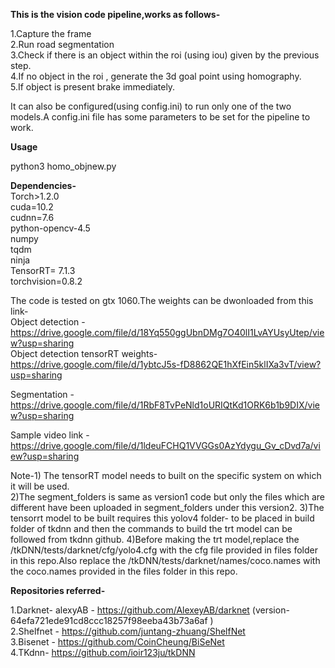 **This is the vision code pipeline,works as follows-**

1.Capture the frame  
2.Run road segmentation  
3.Check if there is an object within the roi (using iou) given by the previous step.  
4.If no object in the roi , generate the 3d goal point using homography.  
5.If object is present brake immediately.  

It can also be configured(using config.ini) to run only one of the two models.A config.ini file has some parameters to be set for the pipeline to work.

**Usage** 

python3 homo_objnew.py

**Dependencies-**  
Torch>1.2.0  
cuda=10.2  
cudnn=7.6  
python-opencv-4.5  
numpy  
tqdm  
ninja  
TensorRT= 7.1.3  
torchvision=0.8.2  

The code is tested on gtx 1060.The weights can be dwonloaded from this link-  
Object detection - https://drive.google.com/file/d/18Yq550ggUbnDMg7O40lI1LvAYUsyUtep/view?usp=sharing  
Object detection tensorRT weights- https://drive.google.com/file/d/1ybtcJ5s-fD8862QE1hXfEin5klIXa3vT/view?usp=sharing  

Segmentation - https://drive.google.com/file/d/1RbF8TvPeNld1oURIQtKd1ORK6b1b9DIX/view?usp=sharing

Sample video link -https://drive.google.com/file/d/1ldeuFCHQ1VVGGs0AzYdygu_Gv_cDvd7a/view?usp=sharing

Note-1) The tensorRT model needs to built on the specific system on which it will be used.  
     2)The segment_folders is same as version1 code but only the files which are different have been uploaded in segment_folders under this version2.
     3)The tensorrt model to be built requires this yolov4 folder-  to be placed in build folder of tkdnn and then the commands to build the trt model can be followed from tkdnn github.
     4)Before making the trt model,replace the /tkDNN/tests/darknet/cfg/yolo4.cfg with the cfg file provided in files folder in this repo.Also replace the /tkDNN/tests/darknet/names/coco.names with the coco.names provided in the files folder in this repo.

**Repositories referred-**

1.Darknet- alexyAB  - https://github.com/AlexeyAB/darknet  (version- 64efa721ede91cd8ccc18257f98eeba43b73a6af )  
2.Shelfnet  - https://github.com/juntang-zhuang/ShelfNet  
3.Bisenet  - https://github.com/CoinCheung/BiSeNet  
4.TKdnn-  https://github.com/ioir123ju/tkDNN




